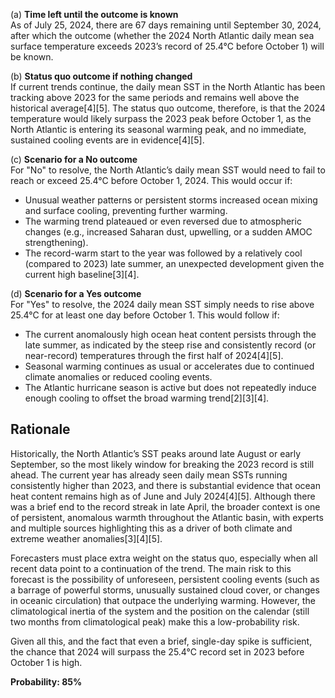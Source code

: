 (a) **Time left until the outcome is known**  
As of July 25, 2024, there are 67 days remaining until September 30, 2024, after which the outcome (whether the 2024 North Atlantic daily mean sea surface temperature exceeds 2023’s record of 25.4°C before October 1) will be known.

(b) **Status quo outcome if nothing changed**  
If current trends continue, the daily mean SST in the North Atlantic has been tracking above 2023 for the same periods and remains well above the historical average[4][5]. The status quo outcome, therefore, is that the 2024 temperature would likely surpass the 2023 peak before October 1, as the North Atlantic is entering its seasonal warming peak, and no immediate, sustained cooling events are in evidence[4][5].

(c) **Scenario for a No outcome**  
For "No" to resolve, the North Atlantic’s daily mean SST would need to fail to reach or exceed 25.4°C before October 1, 2024. This would occur if:
- Unusual weather patterns or persistent storms increased ocean mixing and surface cooling, preventing further warming.
- The warming trend plateaued or even reversed due to atmospheric changes (e.g., increased Saharan dust, upwelling, or a sudden AMOC strengthening).
- The record-warm start to the year was followed by a relatively cool (compared to 2023) late summer, an unexpected development given the current high baseline[3][4].

(d) **Scenario for a Yes outcome**  
For "Yes" to resolve, the 2024 daily mean SST simply needs to rise above 25.4°C for at least one day before October 1. This would follow if:
- The current anomalously high ocean heat content persists through the late summer, as indicated by the steep rise and consistently record (or near-record) temperatures through the first half of 2024[4][5].
- Seasonal warming continues as usual or accelerates due to continued climate anomalies or reduced cooling events.
- The Atlantic hurricane season is active but does not repeatedly induce enough cooling to offset the broad warming trend[2][3][4].

## Rationale

Historically, the North Atlantic’s SST peaks around late August or early September, so the most likely window for breaking the 2023 record is still ahead. The current year has already seen daily mean SSTs running consistently higher than 2023, and there is substantial evidence that ocean heat content remains high as of June and July 2024[4][5]. Although there was a brief end to the record streak in late April, the broader context is one of persistent, anomalous warmth throughout the Atlantic basin, with experts and multiple sources highlighting this as a driver of both climate and extreme weather anomalies[3][4][5].

Forecasters must place extra weight on the status quo, especially when all recent data point to a continuation of the trend. The main risk to this forecast is the possibility of unforeseen, persistent cooling events (such as a barrage of powerful storms, unusually sustained cloud cover, or changes in oceanic circulation) that outpace the underlying warming. However, the climatological inertia of the system and the position on the calendar (still two months from climatological peak) make this a low-probability risk.

Given all this, and the fact that even a brief, single-day spike is sufficient, the chance that 2024 will surpass the 25.4°C record set in 2023 before October 1 is high.

**Probability: 85%**
